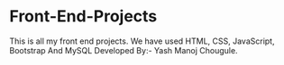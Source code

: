 # Front-End-Projects
This is all my front end projects. We have used HTML, CSS, JavaScript, Bootstrap And MySQL
Developed By:- Yash Manoj Chougule.
